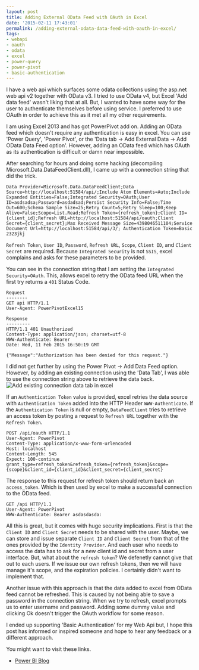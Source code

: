 ```yaml
---
layout: post
title: Adding External OData Feed with OAuth in Excel
date: '2015-02-11 17:43:01'
permalink: /adding-external-odata-data-feed-with-oauth-in-excel/
tags:
- webapi
- oauth
- odata
- excel
- power-query
- power-pivot
- basic-authentication
---
```


I have a web api which surfaces some odata collections using the asp.net web api v2 together with OData v3. I tried to use OData v4, but Excel 'Add data feed' wasn't liking that at all. But, I wanted to have some way for the user to authenticate themselves before using service. I preferred to use OAuth in order to achieve this as it met all my other requirements. 

I am using Excel 2013 and has got PowerPivot add on. Adding an OData feed which doesn't require any authentication is easy in excel. You can use 'Power Query', 'Power Pivot', or the 'Data tab -> Add External Data -> Add OData Data Feed option'. However, adding an OData feed which has OAuth as its authentication is difficult or damn near impossible. 

After searching for hours and doing some hacking (decompiling Microsoft.Data.DataFeedClient.dll), I came up with a connection string that did the trick. 
```
Data Provider=Microsoft.Data.DataFeedClient;Data Source=http://localhost:51584/api/;Include Atom Elements=Auto;Include Expanded Entities=False;Integrated Security=OAuth;User ID=asdsadsa;Password=asdadsad;Persist Security Info=False;Time Out=600;Schema Sample Size=25;Retry Count=5;Retry Sleep=100;Keep Alive=False;Scope=List.Read;Refresh Token={refresh_token};Client ID={client_id};Refresh URL=http://localhost:51584/api/oauth;Client Secret={client_secret};Max Received Message Size=4398046511104;Service Document Url=http://localhost:51584/api/3/; Authentication Token=Basic 2323jkj
```
`Refresh Token`, `User ID`, `Password`, `Refresh URL`, `Scope`, `Client ID`, and `Client Secret` are required. Because `Integrated Security` is not `SSIS`, excel complains and asks for these parameters to be provided. 

You can see in the connection string that I am setting the `Integrated Security=OAuth`. This, allows excel to retry the OData feed URL when the first try returns a `401` Status Code. 
```
Request
--------
GET api HTTP/1.1
User-Agent: PowerPivotExcel15

Response
---------
HTTP/1.1 401 Unauthorized
Content-Type: application/json; charset=utf-8
WWW-Authenticate: Bearer
Date: Wed, 11 Feb 2015 16:50:19 GMT

{"Message":"Authorization has been denied for this request."}
```
I did not get further by using the Power Pivot -> Add Data Feed option. However, by adding an existing connection using the 'Data Tab', I was able to use the connection string above to retrieve the data back. 
![Add existing connection data tab in excel](http://s21.postimg.org/khqrdjwsn/excel_data_add_existing_connections.png)

If an `Authentication Token` value is provided, excel retries the data source with `Authentication Token` added into the HTTP Header `WWW-Authenticate`. If the `Authentication Token` is null or empty, `DataFeedClient` tries to retrieve an access token by posting a request to `Refresh URL` together with the `Refresh Token`. 
```
POST /api/oauth HTTP/1.1
User-Agent: PowerPivot
Content-Type: application/x-www-form-urlencoded
Host: localhost
Content-Length: 545
Expect: 100-continue
grant_type=refresh_token&refresh_token={refresh_token}&scope={scope}&client_id={client_id}&client_secret={client_secret}
```
The response to this request for refresh token should return back an `access_token`. Which is then used by excel to make a successful connection to the OData feed. 
```
GET /api HTTP/1.1
User-Agent: PowerPivot
WWW-Authenticate: Bearer asdasdasda: 
```
All this is great, but it comes with huge security implications. First is that the `Client ID` and `Client Secret` needs to be shared with the user. Maybe, we can store and issue separate `Client ID` and `Client Secret` from that of the ones provided by the `Identity Provider`. And each user who needs to access the data has to ask for a new client id and secret from a user interface. But, what about the `refresh token`? We defenetly cannot give that out to each users. If we issue our own refresh tokens, then we will have manage it's scope, and the expiration policies. I certainly didn't want to implement that. 

Another issue with this approach is that the data added to excel from OData feed cannot be refreshed. This is caused by not being able to save a password in the connection string. When we try to refresh, excel prompts us to enter username and password. Adding some dummy value and clicking Ok doesn't trigger the OAuth workflow for some reason. 

I ended up supporting 'Basic Authentication' for my Web Api but, I hope this post has informed or inspired someone and hope to hear any feedback or a different approach.

You might want to visit these links.
* [Power BI Blog](http://blogs.msdn.com/b/powerbi/)
